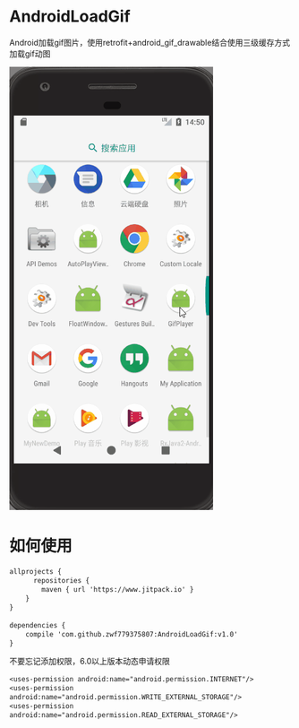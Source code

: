 # AndroidLoadGif
Android加载gif图片，使用retrofit+android_gif_drawable结合使用三级缓存方式加载gif动图

  ![img](https://github.com/zwf779375807/AndroidLoadGif/blob/master/app/gifload.gif)
  
# 如何使用

    allprojects {
		  repositories {
		  	maven { url 'https://www.jitpack.io' }
	  	}
  	}
    
    dependencies {
        compile 'com.github.zwf779375807:AndroidLoadGif:v1.0'
    }
    
    
 不要忘记添加权限，6.0以上版本动态申请权限
 
    <uses-permission android:name="android.permission.INTERNET"/>
    <uses-permission android:name="android.permission.WRITE_EXTERNAL_STORAGE"/>
    <uses-permission android:name="android.permission.READ_EXTERNAL_STORAGE"/>
